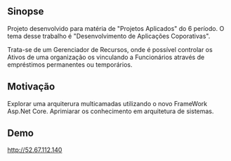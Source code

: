 ## Sinopse
Projeto desenvolvido para matéria de "Projetos Aplicados" do 6 período.
O tema desse trabalho é "Desenvolvimento de Aplicações Coporativas".

Trata-se de um Gerenciador de Recursos, onde é possível controlar os Ativos 
de uma organização os vinculando a Funcionários através de empréstimos permanentes ou temporários.

## Motivação
Explorar uma arquiterura multicamadas utilizando o novo FrameWork Asp.Net Core.
Aprimiarar os conhecimento em arquitetura de sistemas.

## Demo
http://52.67.112.140

